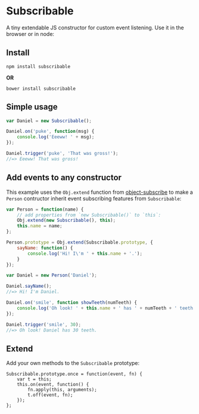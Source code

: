 Subscribable
============

A tiny extendable JS constructor for custom event listening. Use it in the browser or in node:

## Install

```
npm install subscribable
```
**OR**
```
bower install subscribable
```


## Simple usage

```js
var Daniel = new Subscribable();

Daniel.on('puke', function(msg) {
	console.log('Eeeww! ' + msg);
});

Daniel.trigger('puke', 'That was gross!');
//=> Eeeww! That was gross!
```


## Add events to any constructor

This example uses the `Obj.extend` function from [object-subscribe](https://github.com/Daniel-Hug/object-subscribe) to make a `Person` contructor inherit event subscribing features from `Subscribable`:

```js
var Person = function(name) {
	// add properties from `new Subscribable()` to `this`:
	Obj.extend(new Subscribable(), this);
	this.name = name;
};

Person.prototype = Obj.extend(Subscribable.prototype, {
	sayName: function() {
		console.log('Hi! I\'m ' + this.name + '.');
	}
});

var Daniel = new Person('Daniel');

Daniel.sayName();
//=> Hi! I'm Daniel.

Daniel.on('smile', function showTeeth(numTeeth) {
	console.log('Oh look! ' + this.name + ' has ' + numTeeth + ' teeth.');
});

Daniel.trigger('smile', 30);
//=> Oh look! Daniel has 30 teeth.
```


## Extend

Add your own methods to the `Subscribable` prototype:

```
Subscribable.prototype.once = function(event, fn) {
	var t = this;
	this.on(event, function() {
		fn.apply(this, arguments);
		t.off(event, fn);
	});
};
```